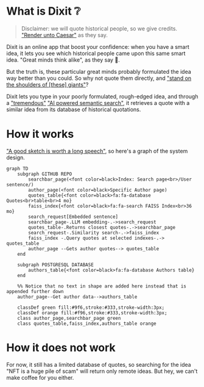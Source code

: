 # What is Dixit ❔

> Disclaimer: we will quote historical people, so we give credits. ["Render unto Caesar"](https://en.wikipedia.org/wiki/Render_unto_Caesar) as they say.

Dixit is an online app that boost your confidence: when you have a smart idea, it lets you see which historical people came upon this same smart idea. "Great minds think alike", as they say 🧐.

But the truth is, these particular great minds probably formulated the idea way better than you could. So why not quote them directly, and ["stand on the shoulders of [these] giants"](https://en.wikipedia.org/wiki/Standing_on_the_shoulders_of_giants)?

Dixit lets you type in your poorly formulated, rough-edged idea, and through a ["tremendous"](https://www.theatlantic.com/magazine/archive/2018/03/how-to-talk-trump/550934/) ["AI powered semantic search"](https://www.reddit.com/r/consulting/comments/6x8a34/have_any_of_you_snakeoil_salesmen_ever_actually/), it retrieves a quote with a similar idea from its database of historical quotations.


# How it works

["A good sketch is worth a long speech"](https://en.wikipedia.org/wiki/Napoleon), so here's a graph of the system design.

```mermaid
graph TD
    subgraph GITHUB REPO
        searchbar_page(<font color=black>Index: Search page<br>/User sentence/)
        author_page(<font color=black>Specific Author page)
        quotes_table{<font color=black>fa:fa-database Quotes<br>table<br>4 mo}
        faiss_index{<font color=black>fa:fa-search FAISS Index<br>36 mo}
        search_request[Embedded sentence]
        searchbar_page-.LLM embedding-.->search_request
        quotes_table-.Returns closest quotes-.->searchbar_page
        search_request-.Similarity search-.->faiss_index
        faiss_index -.Query quotes at selected indexes-.-> quotes_table
        author_page --Gets author quotes--> quotes_table
    end

    subgraph POSTGRESQL DATABASE
        authors_table{<font color=black>fa:fa-database Authors table}
    end

    %% Notice that no text in shape are added here instead that is appended further down
    author_page--Get author data-->authors_table

    classDef green fill:#9f6,stroke:#333,stroke-width:3px;
    classDef orange fill:#f96,stroke:#333,stroke-width:3px;
    class author_page,searchbar_page green
    class quotes_table,faiss_index,authors_table orange
```

# How it does not work

For now, it still has a limited database of quotes, so searching for the idea "NFT is a huge pile of scam" will return only remote ideas. But hey, we can't make coffee for you either.

# 